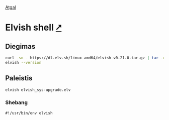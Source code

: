 [Atgal](./readme.md)

# Elvish shell [&#x2B67;](https://elv.sh/)

## Diegimas

```bash
curl -so - https://dl.elv.sh/linux-amd64/elvish-v0.21.0.tar.gz | tar -xzvC ${HOME}/.local/bin
elvish --version
```

## Paleistis

```bash
elvish elvish_sys-upgrade.elv
```

### Shebang

```shebang
#!/usr/bin/env elvish
```
